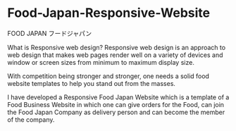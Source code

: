 # Food-Japan-Responsive-Website

FOOD JAPAN フードジャパン

What is Responsive web design?
Responsive web design is an approach to web design that makes web pages render well on a variety of devices and window or screen sizes from minimum to maximum display size.

With competition being stronger and stronger, one needs a solid food website templates to help you stand out from the masses.

I have developed a Responsive Food Japan Website which is a template of a Food Business Website in which one can give orders for the Food, can join the Food Japan Company as delivery person and can become the member of the company. 
